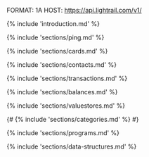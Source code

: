FORMAT: 1A
HOST: https://api.lightrail.com/v1/

{% include 'introduction.md' %}

{% include 'sections/ping.md' %}

{% include 'sections/cards.md' %}

{% include 'sections/contacts.md' %}

{% include 'sections/transactions.md' %}

{% include 'sections/balances.md' %}

{% include 'sections/valuestores.md' %}

{#
{% include 'sections/categories.md' %}
#}

{% include 'sections/programs.md' %}

{% include 'sections/data-structures.md' %}


